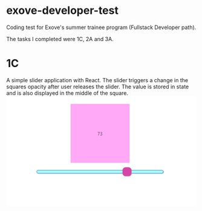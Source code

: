 # exove-developer-test
Coding test for Exove's summer trainee program (Fullstack Developer path).

The tasks I completed were 1C, 2A and 3A.

# 1C

A simple slider application with React. The slider triggers a change in the squares opacity
after user releases the slider. The value is stored in state and is also displayed in the middle
of the square.
![Demo pic](screenshots/screenshot3.png)
